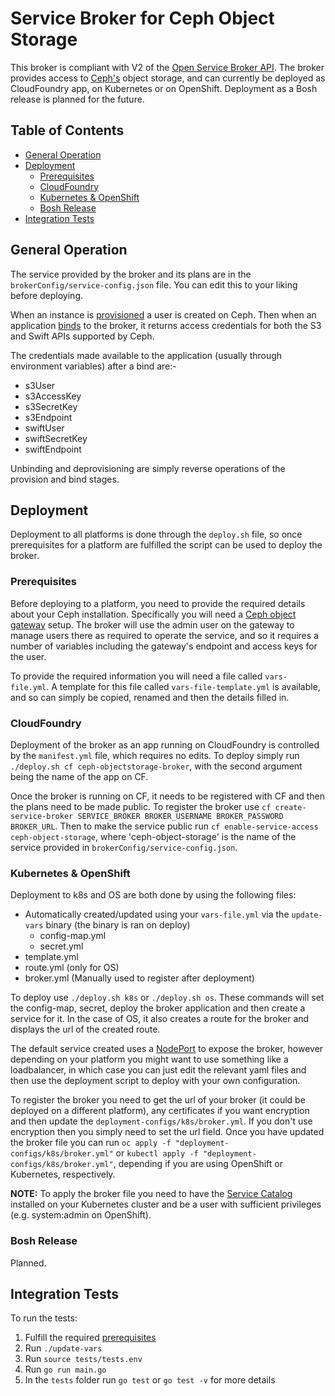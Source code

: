 # Service Broker for Ceph Object Storage

This broker is compliant with V2 of the [Open Service Broker API](https://www.openservicebrokerapi.org/). The broker provides access to [Ceph's](https://ceph.com/) object storage,
and can currently be deployed as CloudFoundry app, on Kubernetes or on OpenShift. Deployment as a Bosh release is planned for the future.

## Table of Contents

* [General Operation](#General-Operation)
* [Deployment](#Deployment)
  * [Prerequisites](#Prerequisites)
  * [CloudFoundry](#CloudFoundry)
  * [Kubernetes & OpenShift](#Kubernetes-&-OpenShift)
  * [Bosh Release](#Bosh-Release)
* [Integration Tests](#Integration-Tests)

<a name="General-Operation"></a>
## General Operation

The service provided by the broker and its plans are in the `brokerConfig/service-config.json` file. You can edit this to your liking before deploying.

When an instance is [provisioned](https://github.com/openservicebrokerapi/servicebroker/blob/master/spec.md#provisioning) a user is created on Ceph. Then when an
application [binds](https://github.com/openservicebrokerapi/servicebroker/blob/master/spec.md#binding) to the broker, it returns access credentials for both the S3 and Swift
APIs supported by Ceph.

The credentials made available to the application (usually through environment variables) after a bind are:-

* s3User
* s3AccessKey
* s3SecretKey
* s3Endpoint
* swiftUser
* swiftSecretKey
* swiftEndpoint

Unbinding and deprovisioning are simply reverse operations of the provision and bind stages.

<a name="Deployment"></a>
## Deployment

Deployment to all platforms is done through the `deploy.sh` file, so once prerequisites for a platform are fulfilled the script can be used to deploy the broker.

<a name="Prerequisites"></a>
### Prerequisites

Before deploying to a platform, you need to provide the required details about your Ceph installation. Specifically you will need a
[Ceph object gateway](http://docs.ceph.com/docs/master/radosgw/) setup. The broker will use the admin user on the gateway to manage users there as required to operate the
service, and so it requires a number of variables including the gateway's endpoint and access keys for the user.

To provide the required information you will need a file called `vars-file.yml`. A template for this file called `vars-file-template.yml` is available, and so can simply
be copied, renamed and then the details filled in.

<a name="CloudFoundry"></a>
### CloudFoundry

Deployment of the broker as an app running on CloudFoundry is controlled by the `manifest.yml` file, which requires no edits. To deploy simply
run `./deploy.sh cf ceph-objectstorage-broker`, with the second argument being the name of the app on CF.

Once the broker is running on CF, it needs to be registered with CF and then the plans need to be made public. To register the broker
use `cf create-service-broker SERVICE_BROKER BROKER_USERNAME BROKER_PASSWORD BROKER_URL`. Then to make the service public
run `cf enable-service-access ceph-object-storage`, where 'ceph-object-storage' is the name of the service provided in `brokerConfig/service-config.json`.

<a name="Kubernetes-&-OpenShift"></a>
### Kubernetes & OpenShift

Deployment to k8s and OS are both done by using the following files:

* Automatically created/updated using your `vars-file.yml` via the `update-vars` binary (the binary is ran on deploy)
  * config-map.yml
  * secret.yml
* template.yml
* route.yml (only for OS)
* broker.yml (Manually used to register after deployment)

To deploy use `./deploy.sh k8s` or `./deploy.sh os`. These commands will set the config-map, secret, deploy the broker application and then create a service for it. In
the case of OS, it also creates a route for the broker and displays the url of the created route.

The default service created uses a [NodePort](https://kubernetes.io/docs/concepts/services-networking/service/#nodeport) to expose the broker, however depending on your
platform you might want to use something like a loadbalancer, in which case you can just edit the relevant yaml files and then use the deployment script to deploy with your
own configuration.

To register the broker you need to get the url of your broker (it could be deployed on a different platform), any certificates if you want encryption and then update
the `deployment-configs/k8s/broker.yml`. If you don't use encryption then you simply need to set the url field. Once you have updated the broker file
you can run `oc apply -f "deployment-configs/k8s/broker.yml"` or `kubectl apply -f "deployment-configs/k8s/broker.yml"`, depending if you are using OpenShift or
Kubernetes, respectively.

**NOTE:** To apply the broker file you need to have the [Service Catalog](https://kubernetes.io/docs/concepts/extend-kubernetes/service-catalog) installed on your Kubernetes
cluster and be a user with sufficient privileges (e.g. system:admin on OpenShift).

<a name="Bosh-Release"></a>
### Bosh Release

Planned.

<a name="Integration-Tests"></a>
## Integration Tests

To run the tests:
1) Fulfill the required [prerequisites](#Prerequisites)
2) Run `./update-vars`
3) Run `source tests/tests.env`
4) Run `go run main.go`
5) In the `tests` folder run `go test` or `go test -v` for more details